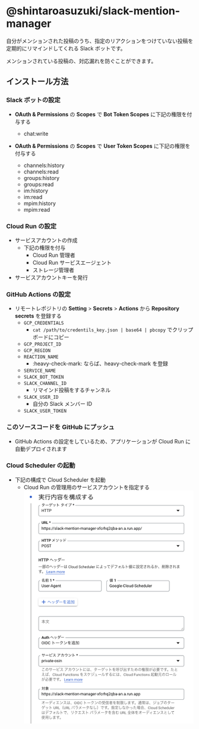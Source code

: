 # @shintaroasuzuki/slack-mention-manager

自分がメンションされた投稿のうち、指定のリアクションをつけていない投稿を定期的にリマインドしてくれる Slack ボットです。

メンションされている投稿の、対応漏れを防ぐことができます。

## インストール方法

### Slack ボットの設定

- **OAuth & Permissions** の **Scopes** で **Bot Token Scopes** に下記の権限を付与する

  - chat:write

- **OAuth & Permissions** の **Scopes** で **User Token Scopes** に下記の権限を付与する
  - channels:history
  - channels:read
  - groups:history
  - groups:read
  - im:history
  - im:read
  - mpim:history
  - mpim:read

### Cloud Run の設定

- サービスアカウントの作成
  - 下記の権限を付与
    - Cloud Run 管理者
    - Cloud Run サービスエージェント
    - ストレージ管理者
- サービスアカウントキーを発行

### GitHub Actions の設定

- リモートレポジトリの **Setting** > **Secrets** > **Actions** から **Repository secrets** を登録する
  - `GCP_CREDENTIALS`
    - `cat /path/to/credentils_key.json | base64 | pbcopy` でクリップボードにコピー
  - `GCP_PROJECT_ID`
  - `GCP_REGION`
  - `REACTION_NAME`
    - :heavy-check-mark: ならば、heavy-check-mark を登録
  - `SERVICE_NAME`
  - `SLACK_BOT_TOKEN`
  - `SLACK_CHANNEL_ID`
    - リマインド投稿をするチャンネル
  - `SLACK_USER_ID`
    - 自分の Slack メンバー ID
  - `SLACK_USER_TOKEN`

### このソースコードを GitHub にプッシュ

- GitHub Actions の設定をしているため、アプリケーションが Cloud Run に自動デプロイされます

### Cloud Scheduler の起動

- 下記の構成で Cloud Scheduler を起動
  - Cloud Run の管理用のサービスアカウントを指定する
    ![cloud scheduler](images/cloud_scheduler.png)

